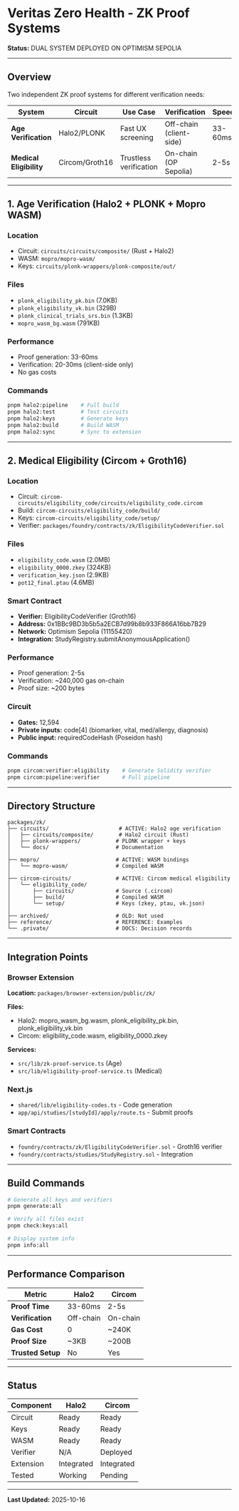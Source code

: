 # Veritas Zero Health - ZK Proof Systems

**Status:** DUAL SYSTEM DEPLOYED ON OPTIMISM SEPOLIA

---

## Overview

Two independent ZK proof systems for different verification needs:

| System | Circuit | Use Case | Verification | Speed |
|--------|---------|----------|--------------|-------|
| **Age Verification** | Halo2/PLONK | Fast UX screening | Off-chain (client-side) | 33-60ms |
| **Medical Eligibility** | Circom/Groth16 | Trustless verification | On-chain (OP Sepolia) | 2-5s |

---

## 1. Age Verification (Halo2 + PLONK + Mopro WASM)

### Location
- Circuit: `circuits/circuits/composite/` (Rust + Halo2)
- WASM: `mopro/mopro-wasm/`
- Keys: `circuits/plonk-wrappers/plonk-composite/out/`

### Files
- `plonk_eligibility_pk.bin` (7.0KB)
- `plonk_eligibility_vk.bin` (329B)
- `plonk_clinical_trials_srs.bin` (1.3KB)
- `mopro_wasm_bg.wasm` (791KB)

### Performance
- Proof generation: 33-60ms
- Verification: 20-30ms (client-side only)
- No gas costs

### Commands
```bash
pnpm halo2:pipeline    # Full build
pnpm halo2:test        # Test circuits
pnpm halo2:keys        # Generate keys
pnpm halo2:build       # Build WASM
pnpm halo2:sync        # Sync to extension
```

---

## 2. Medical Eligibility (Circom + Groth16)

### Location
- Circuit: `circom-circuits/eligibility_code/circuits/eligibility_code.circom`
- Build: `circom-circuits/eligibility_code/build/`
- Keys: `circom-circuits/eligibility_code/setup/`
- Verifier: `packages/foundry/contracts/zk/EligibilityCodeVerifier.sol`

### Files
- `eligibility_code.wasm` (2.0MB)
- `eligibility_0000.zkey` (324KB)
- `verification_key.json` (2.9KB)
- `pot12_final.ptau` (4.6MB)

### Smart Contract
- **Verifier:** EligibilityCodeVerifier (Groth16)
- **Address:** 0x1BBc9BD3b5b5a2ECB7d99b8b933F866A16bb7B29
- **Network:** Optimism Sepolia (11155420)
- **Integration:** StudyRegistry.submitAnonymousApplication()

### Performance
- Proof generation: 2-5s
- Verification: ~240,000 gas on-chain
- Proof size: ~200 bytes

### Circuit
- **Gates:** 12,594
- **Private inputs:** code[4] (biomarker, vital, med/allergy, diagnosis)
- **Public input:** requiredCodeHash (Poseidon hash)

### Commands
```bash
pnpm circom:verifier:eligibility    # Generate Solidity verifier
pnpm circom:pipeline:verifier       # Full pipeline
```

---

## Directory Structure

```
packages/zk/
├── circuits/                      # ACTIVE: Halo2 age verification
│   ├── circuits/composite/        # Halo2 circuit (Rust)
│   ├── plonk-wrappers/           # PLONK wrapper + keys
│   └── docs/                     # Documentation
│
├── mopro/                        # ACTIVE: WASM bindings
│   └── mopro-wasm/               # Compiled WASM
│
├── circom-circuits/              # ACTIVE: Circom medical eligibility
│   └── eligibility_code/
│       ├── circuits/             # Source (.circom)
│       ├── build/                # Compiled WASM
│       └── setup/                # Keys (zkey, ptau, vk.json)
│
├── archived/                     # OLD: Not used
├── reference/                    # REFERENCE: Examples
└── .private/                     # DOCS: Decision records
```

---

## Integration Points

### Browser Extension
**Location:** `packages/browser-extension/public/zk/`

**Files:**
- Halo2: mopro_wasm_bg.wasm, plonk_eligibility_pk.bin, plonk_eligibility_vk.bin
- Circom: eligibility_code.wasm, eligibility_0000.zkey

**Services:**
- `src/lib/zk-proof-service.ts` (Age)
- `src/lib/eligibility-proof-service.ts` (Medical)

### Next.js
- `shared/lib/eligibility-codes.ts` - Code generation
- `app/api/studies/[studyId]/apply/route.ts` - Submit proofs

### Smart Contracts
- `foundry/contracts/zk/EligibilityCodeVerifier.sol` - Groth16 verifier
- `foundry/contracts/studies/StudyRegistry.sol` - Integration

---

## Build Commands

```bash
# Generate all keys and verifiers
pnpm generate:all

# Verify all files exist
pnpm check:keys:all

# Display system info
pnpm info:all
```

---

## Performance Comparison

| Metric | Halo2 | Circom |
|--------|-------|--------|
| **Proof Time** | 33-60ms | 2-5s |
| **Verification** | Off-chain | On-chain |
| **Gas Cost** | 0 | ~240K |
| **Proof Size** | ~3KB | ~200B |
| **Trusted Setup** | No | Yes |

---

## Status

| Component | Halo2 | Circom |
|-----------|-------|--------|
| Circuit | Ready | Ready |
| Keys | Ready | Ready |
| WASM | Ready | Ready |
| Verifier | N/A | Deployed |
| Extension | Integrated | Integrated |
| Tested | Working | Pending |

---

**Last Updated:** 2025-10-16
